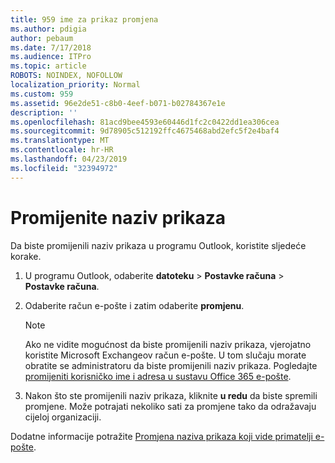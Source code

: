 ```yaml
---
title: 959 ime za prikaz promjena
ms.author: pdigia
author: pebaum
ms.date: 7/17/2018
ms.audience: ITPro
ms.topic: article
ROBOTS: NOINDEX, NOFOLLOW
localization_priority: Normal
ms.custom: 959
ms.assetid: 96e2de51-c8b0-4eef-b071-b02784367e1e
description: ''
ms.openlocfilehash: 81acd9bee4593e60446d1fc2c0422dd1ea306cea
ms.sourcegitcommit: 9d78905c512192ffc4675468abd2efc5f2e4baf4
ms.translationtype: MT
ms.contentlocale: hr-HR
ms.lasthandoff: 04/23/2019
ms.locfileid: "32394972"
---
```

# <a name="change-your-display-name"></a>Promijenite naziv prikaza
  
Da biste promijenili naziv prikaza u programu Outlook, koristite sljedeće korake.
  
1. U programu Outlook, odaberite **datoteku** \> **Postavke računa** \> **Postavke računa**.
    
2. Odaberite račun e-pošte i zatim odaberite **promjenu**.
    
    > [!NOTE]
    > Ako ne vidite mogućnost da biste promijenili naziv prikaza, vjerojatno koristite Microsoft Exchangeov račun e-pošte. U tom slučaju morate obratite se administratoru da biste promijenili naziv prikaza. Pogledajte [promijeniti korisničko ime i adresa u sustavu Office 365 e-pošte](https://support.office.com/article/fb5ac074-e203-4e1f-9843-b9d1a3e03297.aspx). 
  
3. Nakon što ste promijenili naziv prikaza, kliknite **u redu** da biste spremili promjene. Može potrajati nekoliko sati za promjene tako da odražavaju cijeloj organizaciji. 
    
Dodatne informacije potražite [Promjena naziva prikaza koji vide primatelji e-pošte](https://support.office.com/article/2b53331a-ba2a-4803-88dc-ac9fe376c8a9.aspx).
  

